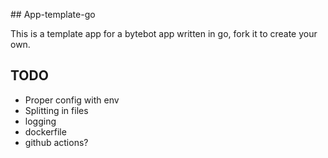 ## App-template-go

This is a template app for a bytebot app written in go, fork it to create your own.


## TODO

- Proper config with env
- Splitting in files
- logging
- dockerfile
- github actions?
